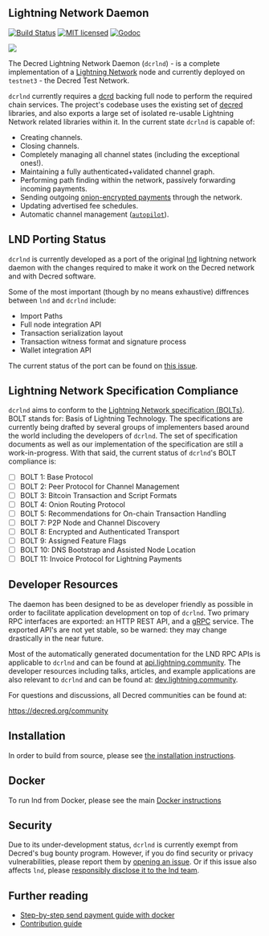 ## Lightning Network Daemon

[![Build Status](https://img.shields.io/travis/decred/dcrlnd.svg)](https://travis-ci.org/decred/dcrlnd)
[![MIT licensed](https://img.shields.io/badge/license-MIT-blue.svg)](https://github.com/decred/dcrlnd/blob/master/LICENSE)
[![Godoc](https://godoc.org/github.com/decred/dcrlnd?status.svg)](https://godoc.org/github.com/decred/dcrlnd)

<img src="logo.png">

The Decred Lightning Network Daemon (`dcrlnd`) - is a complete implementation of
a [Lightning Network](https://lightning.network) node and currently deployed on
`testnet3` - the Decred Test Network.

`dcrlnd` currently requires a [dcrd](https://github.com/decred/dcrd) backing
full node to perform the required chain services. The project's codebase uses
the existing set of [decred](https://github.com/decred/) libraries, and also
exports a large set of isolated re-usable Lightning Network related libraries
within it.  In the current state `dcrlnd` is capable of:
* Creating channels.
* Closing channels.
* Completely managing all channel states (including the exceptional ones!).
* Maintaining a fully authenticated+validated channel graph.
* Performing path finding within the network, passively forwarding incoming payments.
* Sending outgoing [onion-encrypted payments](https://github.com/lightningnetwork/lightning-onion)
through the network.
* Updating advertised fee schedules.
* Automatic channel management ([`autopilot`](https://github.com/decred/dcrlnd/tree/master/autopilot)).

## LND Porting Status

`dcrlnd` is currently developed as a port of the original
[lnd](https://github.com/lightningnetwork/lnd) lightning network daemon with the
changes required to make it work on the Decred network and with Decred software.

Some of the most important (though by no means exhaustive) diffrences between
`lnd` and `dcrlnd` include:

- Import Paths
- Full node integration API
- Transaction serialization layout
- Transaction witness format and signature process
- Wallet integration API

The current status of the port can be found on [this issue](https://github.com/davecgh/dcrlnd/issues/1).

## Lightning Network Specification Compliance

`dcrlnd` aims to conform to the [Lightning Network specification
(BOLTs)](https://github.com/lightningnetwork/lightning-rfc). BOLT stands for:
Basis of Lightning Technology. The specifications are currently being drafted
by several groups of implementers based around the world including the
developers of `dcrlnd`. The set of specification documents as well as our
implementation of the specification are still a work-in-progress. With that
said, the current status of `dcrlnd`'s BOLT compliance is:

  - [ ] BOLT 1: Base Protocol
  - [ ] BOLT 2: Peer Protocol for Channel Management
  - [ ] BOLT 3: Bitcoin Transaction and Script Formats
  - [ ] BOLT 4: Onion Routing Protocol
  - [ ] BOLT 5: Recommendations for On-chain Transaction Handling
  - [ ] BOLT 7: P2P Node and Channel Discovery
  - [ ] BOLT 8: Encrypted and Authenticated Transport
  - [ ] BOLT 9: Assigned Feature Flags
  - [ ] BOLT 10: DNS Bootstrap and Assisted Node Location
  - [ ] BOLT 11: Invoice Protocol for Lightning Payments

## Developer Resources

The daemon has been designed to be as developer friendly as possible in order
to facilitate application development on top of `dcrlnd`. Two primary RPC
interfaces are exported: an HTTP REST API, and a [gRPC](https://grpc.io/)
service. The exported API's are not yet stable, so be warned: they may change
drastically in the near future.

Most of the automatically generated documentation for the LND RPC APIs is
applicable to `dcrlnd` and can be found at
[api.lightning.community](https://api.lightning.community). The developer
resources including talks, articles, and example applications are also relevant
to `dcrlnd` and can be found at:
[dev.lightning.community](https://dev.lightning.community).

For questions and discussions, all Decred communities can be found at:

https://decred.org/community

## Installation
  In order to build from source, please see [the installation
  instructions](docs/INSTALL.md).

## Docker
  To run lnd from Docker, please see the main [Docker instructions](docs/DOCKER.md)

## Security

Due to its under-development status, `dcrlnd` is currently exempt from Decred's
bug bounty program. However, if you do find security or privacy vulnerabilities,
please report them by [opening an
issue](https://github.com/decred/dcrlnd/issues/new). Or if this issue also
affects `lnd`, please [responsibly disclose it to the lnd
team](https://github.com/lightningnetwork/lnd#security).


## Further reading
* [Step-by-step send payment guide with docker](https://github.com/dcrlnd/lnd/tree/master/docker)
* [Contribution guide](https://github.com/dcrlnd/lnd/blob/master/docs/code_contribution_guidelines.md)
